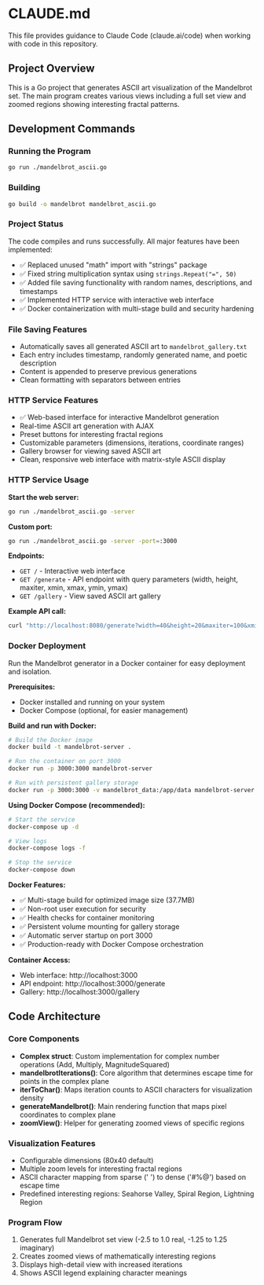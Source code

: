 # CLAUDE.md

This file provides guidance to Claude Code (claude.ai/code) when working with code in this repository.

## Project Overview

This is a Go project that generates ASCII art visualization of the Mandelbrot set. The main program creates various views including a full set view and zoomed regions showing interesting fractal patterns.

## Development Commands

### Running the Program
```bash
go run ./mandelbrot_ascii.go
```

### Building
```bash
go build -o mandelbrot mandelbrot_ascii.go
```

### Project Status
The code compiles and runs successfully. All major features have been implemented:
- ✅ Replaced unused "math" import with "strings" package
- ✅ Fixed string multiplication syntax using `strings.Repeat("=", 50)`
- ✅ Added file saving functionality with random names, descriptions, and timestamps
- ✅ Implemented HTTP service with interactive web interface
- ✅ Docker containerization with multi-stage build and security hardening

### File Saving Features
- Automatically saves all generated ASCII art to `mandelbrot_gallery.txt`
- Each entry includes timestamp, randomly generated name, and poetic description
- Content is appended to preserve previous generations
- Clean formatting with separators between entries

### HTTP Service Features
- ✅ Web-based interface for interactive Mandelbrot generation
- Real-time ASCII art generation with AJAX
- Preset buttons for interesting fractal regions
- Customizable parameters (dimensions, iterations, coordinate ranges)
- Gallery browser for viewing saved ASCII art
- Clean, responsive web interface with matrix-style ASCII display

### HTTP Service Usage
**Start the web server:**
```bash
go run ./mandelbrot_ascii.go -server
```

**Custom port:**
```bash
go run ./mandelbrot_ascii.go -server -port=:3000
```

**Endpoints:**
- `GET /` - Interactive web interface
- `GET /generate` - API endpoint with query parameters (width, height, maxiter, xmin, xmax, ymin, ymax)
- `GET /gallery` - View saved ASCII art gallery

**Example API call:**
```bash
curl "http://localhost:8080/generate?width=40&height=20&maxiter=100&xmin=-2&xmax=1&ymin=-1&ymax=1"
```

### Docker Deployment
Run the Mandelbrot generator in a Docker container for easy deployment and isolation.

**Prerequisites:**
- Docker installed and running on your system
- Docker Compose (optional, for easier management)

**Build and run with Docker:**
```bash
# Build the Docker image
docker build -t mandelbrot-server .

# Run the container on port 3000
docker run -p 3000:3000 mandelbrot-server

# Run with persistent gallery storage
docker run -p 3000:3000 -v mandelbrot_data:/app/data mandelbrot-server
```

**Using Docker Compose (recommended):**
```bash
# Start the service
docker-compose up -d

# View logs
docker-compose logs -f

# Stop the service
docker-compose down
```

**Docker Features:**
- ✅ Multi-stage build for optimized image size (37.7MB)
- ✅ Non-root user execution for security
- ✅ Health checks for container monitoring
- ✅ Persistent volume mounting for gallery storage
- ✅ Automatic server startup on port 3000
- ✅ Production-ready with Docker Compose orchestration

**Container Access:**
- Web interface: http://localhost:3000
- API endpoint: http://localhost:3000/generate
- Gallery: http://localhost:3000/gallery

## Code Architecture

### Core Components
- **Complex struct**: Custom implementation for complex number operations (Add, Multiply, MagnitudeSquared)
- **mandelbrotIterations()**: Core algorithm that determines escape time for points in the complex plane
- **iterToChar()**: Maps iteration counts to ASCII characters for visualization density
- **generateMandelbrot()**: Main rendering function that maps pixel coordinates to complex plane
- **zoomView()**: Helper for generating zoomed views of specific regions

### Visualization Features
- Configurable dimensions (80x40 default)
- Multiple zoom levels for interesting fractal regions
- ASCII character mapping from sparse (' ') to dense ('#%@') based on escape time
- Predefined interesting regions: Seahorse Valley, Spiral Region, Lightning Region

### Program Flow
1. Generates full Mandelbrot set view (-2.5 to 1.0 real, -1.25 to 1.25 imaginary)
2. Creates zoomed views of mathematically interesting regions
3. Displays high-detail view with increased iterations
4. Shows ASCII legend explaining character meanings

